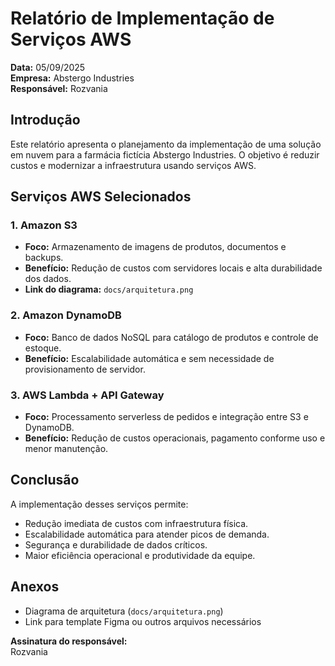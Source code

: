 # Relatório de Implementação de Serviços AWS

**Data:** 05/09/2025  
**Empresa:** Abstergo Industries  
**Responsável:** Rozvania

## Introdução

Este relatório apresenta o planejamento da implementação de uma solução em nuvem para a farmácia fictícia Abstergo Industries. O objetivo é reduzir custos e modernizar a infraestrutura usando serviços AWS.

## Serviços AWS Selecionados

### 1. Amazon S3
- **Foco:** Armazenamento de imagens de produtos, documentos e backups.
- **Benefício:** Redução de custos com servidores locais e alta durabilidade dos dados.
- **Link do diagrama:** `docs/arquitetura.png`

### 2. Amazon DynamoDB
- **Foco:** Banco de dados NoSQL para catálogo de produtos e controle de estoque.
- **Benefício:** Escalabilidade automática e sem necessidade de provisionamento de servidor.

### 3. AWS Lambda + API Gateway
- **Foco:** Processamento serverless de pedidos e integração entre S3 e DynamoDB.
- **Benefício:** Redução de custos operacionais, pagamento conforme uso e menor manutenção.

## Conclusão

A implementação desses serviços permite:
- Redução imediata de custos com infraestrutura física.
- Escalabilidade automática para atender picos de demanda.
- Segurança e durabilidade de dados críticos.
- Maior eficiência operacional e produtividade da equipe.

## Anexos

- Diagrama de arquitetura (`docs/arquitetura.png`)
- Link para template Figma ou outros arquivos necessários

**Assinatura do responsável:**  
Rozvania
